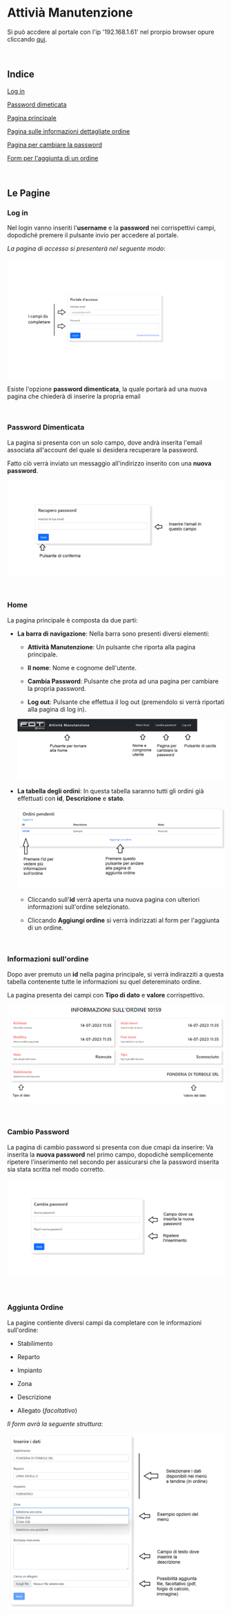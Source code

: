 # Attivià Manutenzione  
Si può accdere al portale con l'ip '192.168.1.61' nel prorpio browser opure cliccando [qui](http://192.168.1.61).

<br>

## Indice
[Log in](#log-in)

[Password dimeticata](#password-dimenticata)

[Pagina principale](#home)

[Pagina sulle informazioni dettagliate ordine](#informazioni-sullordine)

[Pagina per cambiare la password](#cambio-password)

[Form per l'aggiunta di un ordine](#aggiunta-ordine)

<br>

## Le Pagine

### Log in
Nel login vanno inseriti l'**username** e la **password** nei corrispettivi campi, dopodiché premere il pulsante invio per accedere al portale.

*La pagina di accesso si presenterà nel seguente modo*:

<img src="login.png"></img>

Esiste l'opzione **password dimenticata**, la quale portarà ad una nuova pagina che chiederà di inserire la propria email

<br>

### Password Dimenticata
La pagina si presenta con un solo campo, dove andrà inserita l'email associata all'account del quale si desidera recuperare la password.

Fatto ciò verrà inviato un messaggio all'indirizzo inserito con una **nuova password**.

<img src="email.png"></img>

<br>

### Home
La pagina principale è composta da due parti:
- **La barra di navigazione**: Nella barra sono presenti diversi elementi:
    - **Attività Manutenzione**: Un pulsante che riporta alla pagina principale.
  
    - **Il nome**: Nome e cognome dell'utente.
  
    - **Cambia Password**: Pulsante che prota ad una pagina per cambiare la propria password.
    
    - **Log out**: Pulsante che effettua il log out (premendolo si verrà riportati alla pagina di log in).

    <img src="navbar.png"></img>

- **La tabella degli ordini**: In questa tabella saranno tutti gli ordini già effettuati con **id**, **Descrizione** e **stato**.
  
    <img src="table.png"></img>

    - Cliccando sull'**id** verrà aperta una nuova pagina con ulteriori informazioni sull'ordine selezionato.
    
    - Cliccando **Aggiungi ordine** si verrà indirizzati al form per l'aggiunta di un ordine.
  
<br>

### Informazioni sull'ordine
Dopo aver premuto un **id** nella pagina principale, si verrà indirazziti a questa tabella contenente tutte le informazioni su quel detereminato ordine.

La pagina presenta dei campi con **Tipo di dato** e **valore** corrispettivo.

<img src="info.png"></img>

<br>

### Cambio Password
La pagina di cambio password si presenta con due cmapi da inserire: Va inserita la **nuova password** nel primo campo, dopodichè semplicemente ripetere l'inserimento nel secondo per assicurarsi che la password inserita sia stata scritta nel modo corretto.

<img src="password.png"></img>

<br>

### Aggiunta Ordine
La pagine contiente diversi campi da completare con le informazioni sull'ordine:
- Stabilimento
  
- Reparto
- Impianto
- Zona
- Descrizione
- Allegato (*facoltativo*)

*Il form avrà la seguente struttura*:

<img src="form.png"></img>